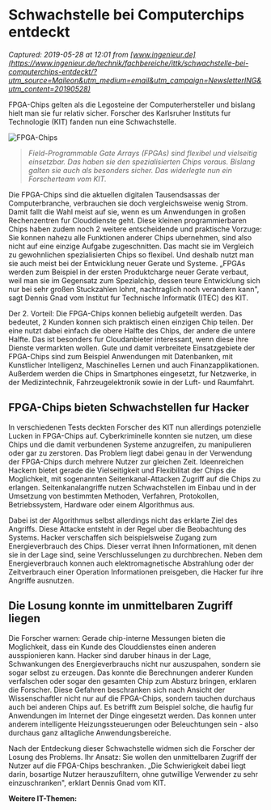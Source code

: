 # Schwachstelle bei Computerchips entdeckt

_Captured: 2019-05-28 at 12:01 from [www.ingenieur.de](https://www.ingenieur.de/technik/fachbereiche/ittk/schwachstelle-bei-computerchips-entdeckt/?utm_source=Maileon&utm_medium=email&utm_campaign=NewsletterING&utm_content=20190528)_

FPGA-Chips gelten als die Legosteine der Computerhersteller und bislang hielt man sie fur relativ sicher. Forscher des Karlsruher Instituts fur Technologie (KIT) fanden nun eine Schwachstelle.

![FPGA-Chips](https://www.ingenieur.de/wp-content/uploads/2019/05/2019_068_Schwachstelle-von-Clouddienst-Hardware-aufgedeckt-e1558529107192.jpg)

> _Field-Programmable Gate Arrays (FPGAs) sind flexibel und vielseitig einsetzbar. Das haben sie den spezialisierten Chips voraus. Bislang galten sie auch als besonders sicher. Das widerlegte nun ein Forscherteam vom KIT._

Die FPGA-Chips sind die aktuellen digitalen Tausendsassas der Computerbranche, verbrauchen sie doch vergleichsweise wenig Strom. Damit fallt die Wahl meist auf sie, wenn es um Anwendungen in großen Rechenzentren fur Clouddienste geht. Diese kleinen programmierbaren Chips haben zudem noch 2 weitere entscheidende und praktische Vorzuge: Sie konnen nahezu alle Funktionen anderer Chips ubernehmen, sind also nicht auf eine einzige Aufgabe zugeschnitten. Das macht sie im Vergleich zu gewohnlichen spezialisierten Chips so flexibel. Und deshalb nutzt man sie auch meist bei der Entwicklung neuer Gerate und Systeme. „FPGAs werden zum Beispiel in der ersten Produktcharge neuer Gerate verbaut, weil man sie im Gegensatz zum Spezialchip, dessen teure Entwicklung sich nur bei sehr großen Stuckzahlen lohnt, nachtraglich noch verandern kann", sagt Dennis Gnad vom Institut fur Technische Informatik (ITEC) des KIT.

Der 2. Vorteil: Die FPGA-Chips konnen beliebig aufgeteilt werden. Das bedeutet, 2 Kunden konnen sich praktisch einen einzigen Chip teilen. Der eine nutzt dabei einfach die obere Halfte des Chips, der andere die untere Halfte. Das ist besonders fur Cloudanbieter interessant, wenn diese ihre Dienste vermarkten wollen. Gute und damit verbreitete Einsatzgebiete der FPGA-Chips sind zum Beispiel Anwendungen mit Datenbanken, mit Kunstlicher Intelligenz, Maschinelles Lernen und auch Finanzapplikationen. Außerdem werden die Chips in Smartphones eingesetzt, fur Netzwerke, in der Medizintechnik, Fahrzeugelektronik sowie in der Luft- und Raumfahrt.

## FPGA-Chips bieten Schwachstellen fur Hacker

In verschiedenen Tests deckten Forscher des KIT nun allerdings potenzielle Lucken in FPGA-Chips auf. Cyberkriminelle konnten sie nutzen, um diese Chips und die damit verbundenen Systeme anzugreifen, zu manipulieren oder gar zu zerstoren. Das Problem liegt dabei genau in der Verwendung der FPGA-Chips durch mehrere Nutzer zur gleichen Zeit. Ideenreichen Hackern bietet gerade die Vielseitigkeit und Flexibilitat der Chips die Moglichkeit, mit sogenannten Seitenkanal-Attacken Zugriff auf die Chips zu erlangen. Seitenkanalangriffe nutzen Schwachstellen im Einbau und in der Umsetzung von bestimmten Methoden, Verfahren, Protokollen, Betriebssystem, Hardware oder einem Algorithmus aus.

Dabei ist der Algorithmus selbst allerdings nicht das erklarte Ziel des Angriffs. Diese Attacke entsteht in der Regel uber die Beobachtung des Systems. Hacker verschaffen sich beispielsweise Zugang zum Energieverbrauch des Chips. Dieser verrat ihnen Informationen, mit denen sie in der Lage sind, seine Verschlusselungen zu durchbrechen. Neben dem Energieverbrauch konnen auch elektromagnetische Abstrahlung oder der Zeitverbrauch einer Operation Informationen preisgeben, die Hacker fur ihre Angriffe ausnutzen.

## Die Losung konnte im unmittelbaren Zugriff liegen

Die Forscher warnen: Gerade chip-interne Messungen bieten die Moglichkeit, dass ein Kunde des Clouddienstes einen anderen ausspionieren kann. Hacker sind daruber hinaus in der Lage, Schwankungen des Energieverbrauchs nicht nur auszuspahen, sondern sie sogar selbst zu erzeugen. Das konnte die Berechnungen anderer Kunden verfalschen oder sogar den gesamten Chip zum Absturz bringen, erklaren die Forscher. Diese Gefahren beschranken sich nach Ansicht der Wissenschaftler nicht nur auf die FPGA-Chips, sondern tauchen durchaus auch bei anderen Chips auf. Es betrifft zum Beispiel solche, die haufig fur Anwendungen im Internet der Dinge eingesetzt werden. Das konnen unter anderem intelligente Heizungssteuerungen oder Beleuchtungen sein - also durchaus ganz alltagliche Anwendungsbereiche.

Nach der Entdeckung dieser Schwachstelle widmen sich die Forscher der Losung des Problems. Ihr Ansatz: Sie wollen den unmittelbaren Zugriff der Nutzer auf die FPGA-Chips beschranken. „Die Schwierigkeit dabei liegt darin, bosartige Nutzer herauszufiltern, ohne gutwillige Verwender zu sehr einzuschranken", erklart Dennis Gnad vom KIT.

**Weitere IT-Themen:**
